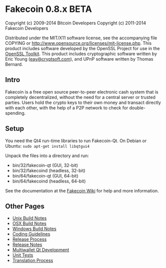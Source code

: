 Fakecoin 0.8.x BETA
====================

Copyright (c) 2009-2014 Bitcoin Developers
Copyright (c) 2011-2014 Fakecoin Developers

Distributed under the MIT/X11 software license, see the accompanying
file COPYING or http://www.opensource.org/licenses/mit-license.php.
This product includes software developed by the OpenSSL Project for use in the [OpenSSL Toolkit](http://www.openssl.org/). This product includes
cryptographic software written by Eric Young ([eay@cryptsoft.com](mailto:eay@cryptsoft.com)), and UPnP software written by Thomas Bernard.


Intro
---------------------
Fakecoin is a free open source peer-to-peer electronic cash system that is
completely decentralized, without the need for a central server or trusted
parties.  Users hold the crypto keys to their own money and transact directly
with each other, with the help of a P2P network to check for double-spending.


Setup
---------------------
You need the Qt4 run-time libraries to run Fakecoin-Qt. On Debian or Ubuntu:
	`sudo apt-get install libqtgui4`

Unpack the files into a directory and run:

- bin/32/fakecoin-qt (GUI, 32-bit)
- bin/32/fakecoind (headless, 32-bit)
- bin/64/fakecoin-qt (GUI, 64-bit)
- bin/64/fakecoind (headless, 64-bit)

See the documentation at the [Fakecoin Wiki](http://fakecoin.info)
for help and more information.


Other Pages
---------------------
- [Unix Build Notes](build-unix.md)
- [OSX Build Notes](build-osx.md)
- [Windows Build Notes](build-msw.md)
- [Coding Guidelines](coding.md)
- [Release Process](release-process.md)
- [Release Notes](release-notes.md)
- [Multiwallet Qt Development](multiwallet-qt.md)
- [Unit Tests](unit-tests.md)
- [Translation Process](translation_process.md)
